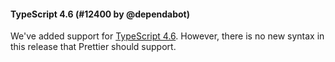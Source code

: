 #### TypeScript 4.6 (#12400 by @dependabot)

We've added support for [TypeScript 4.6](https://devblogs.microsoft.com/typescript/announcing-typescript-4-6/). However, there is no new syntax in this release that Prettier should support.
